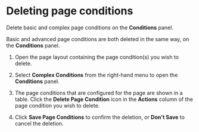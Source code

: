 # Deleting page conditions

<head>
  <meta name="guidename" content="Flow"/>
  <meta name="context" content="GUID-009a30c9-6159-4e2a-bfea-7f38034150bd"/>
</head>


Delete basic and complex page conditions on the **Conditions** panel.

Basic and advanced page conditions are both deleted in the same way, on the **Conditions** panel.

1.  Open the page layout containing the page condition\(s\) you wish to delete.

2.  Select **Complex Conditions** from the right-hand menu to open the **Conditions** panel.

3.  The page conditions that are configured for the page are shown in a table. Click the **Delete Page Condition** icon in the **Actions** column of the page condition you wish to delete.

4.  Click **Save Page Conditions** to confirm the deletion, or **Don't Save** to cancel the deletion.